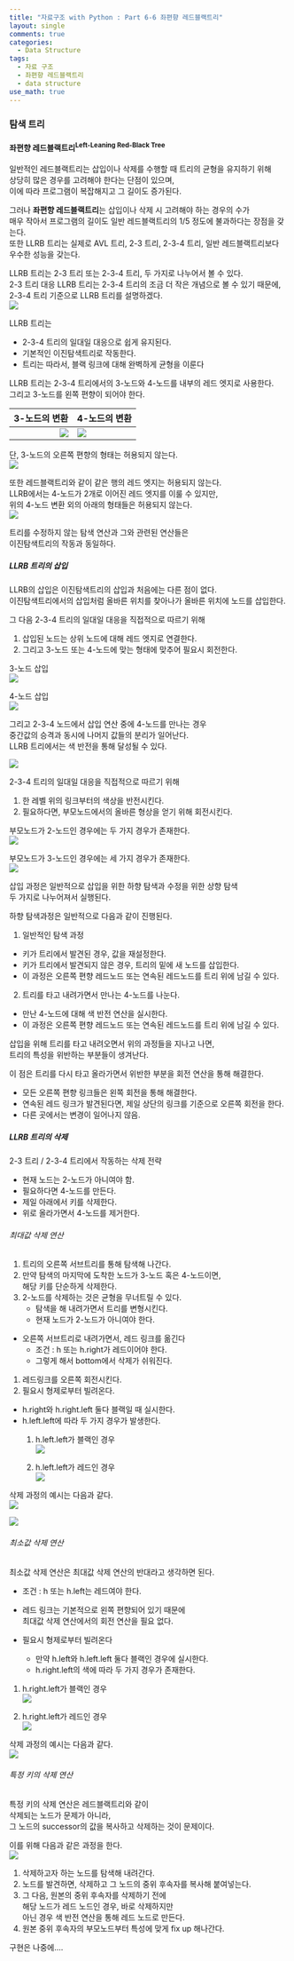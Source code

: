 ```yaml
---
title: "자료구조 with Python : Part 6-6 좌편향 레드블랙트리"
layout: single
comments: true
categories:
  - Data Structure
tags:
  - 자료 구조
  - 좌편향 레드블랙트리
  - data structure
use_math: true
---
```


### 탐색 트리


#### 좌편향 레드블랙트리<sup>Left-Leaning Red-Black Tree</sup>

일반적인 레드블랙트리는 삽입이나 삭제를 수행할 때 트리의 균형을 유지하기 위해  
상당히 많은 경우를 고려해야 한다는 단점이 있으며,  
이에 따라 프로그램이 복잡해지고 그 길이도 증가된다.

그러나 **좌편향 레드블랙트리**는 삽입이나 삭제 시 고려해야 하는 경우의 수가  
매우 작아서 프로그램의 길이도 일반 레드블랙트리의 1/5 정도에 불과하다는 장점을 갖는다.  
또한 LLRB 트리는 실제로 AVL 트리, 2-3 트리, 2-3-4 트리, 일반 레드블랙트리보다 우수한 성능을 갖는다.

LLRB 트리는 2-3 트리 또는 2-3-4 트리, 두 가지로 나누어서 볼 수 있다.  
2-3 트리 대응 LLRB 트리는 2-3-4 트리의 조금 더 작은 개념으로 볼 수 있기 때문에,  
2-3-4 트리 기준으로 LLRB 트리를 설명하겠다.  
![](https://github.com/anywhere133/anywhere133.github.io/blob/master/_posts/picture/LLRB_2_3_4Tree.JPG)

LLRB 트리는
* 2-3-4 트리의 일대일 대응으로 쉽게 유지된다.  
* 기본적인 이진탐색트리로 작동한다.  
* 트리는 따라서, 블랙 링크에 대해 완벽하게 균형을 이룬다

LLRB 트리는 2-3-4 트리에서의 3-노드와 4-노드를 내부의 레드 엣지로 사용한다.  
그리고 3-노드를 왼쪽 편향이 되어야 한다.  

3-노드의 변환                   | 4-노드의 변환
-----------------------------:|:------------------------------
![](https://github.com/anywhere133/anywhere133.github.io/blob/master/_posts/picture/LLRB_3_node.JPG)|![](https://github.com/anywhere133/anywhere133.github.io/blob/master/_posts/picture/LLRB_4_node.JPG)

단, 3-노드의 오른쪽 편향의 형태는 허용되지 않는다.  
![](https://github.com/anywhere133/anywhere133.github.io/blob/master/_posts/picture/LLRB_right_leaning.JPG)

또한 레드블랙트리와 같이 같은 행의 레드 엣지는 허용되지 않는다.  
LLRB에서는 4-노드가 2개로 이어진 레드 엣지를 이룰 수 있지만,  
위의 4-노드 변환 외의 아래의 형태들은 허용되지 않는다.  
![](https://github.com/anywhere133/anywhere133.github.io/blob/master/_posts/picture/LLRB_representation_4_node.JPG)

트리를 수정하지 않는 탐색 연산과 그와 관련된 연산들은  
이진탐색트리의 작동과 동일하다.

##### LLRB 트리의 삽입

LLRB의 삽입은 이진탐색트리의 삽입과 처음에는 다른 점이 없다.  
이진탐색트리에서의 삽입처럼 올바른 위치를 찾아나가 올바른 위치에 노드를 삽입한다.

그 다음 2-3-4 트리의 일대일 대응을 직접적으로 따르기 위해  
1. 삽입된 노드는 상위 노드에 대해 레드 엣지로 연결한다.
2. 그리고 3-노드 또는 4-노드에 맞는 형태에 맞추어 필요시 회전한다.

3-노드 삽입  
![](https://github.com/anywhere133/anywhere133.github.io/blob/master/_posts/picture/LLRB_insert_2_node.JPG)

4-노드 삽입  
![](https://github.com/anywhere133/anywhere133.github.io/blob/master/_posts/picture/LLRB_insert_3_node.JPG)

그리고 2-3-4 노드에서 삽입 연산 중에 4-노드를 만나는 경우  
중간값의 승격과 동시에 나머지 값들의 분리가 일어난다.  
LLRB 트리에서는 색 반전을 통해 달성될 수 있다.

![](https://github.com/anywhere133/anywhere133.github.io/blob/master/_posts/picture/LLRB_color_filp.JPG)

2-3-4 트리의 일대일 대응을 직접적으로 따르기 위해  
1. 한 레벨 위의 링크부터의 색상을 반전시킨다.  
2. 필요하다면, 부모노드에서의 올바른 형상을 얻기 위해 회전시킨다.  

부모노드가 2-노드인 경우에는 두 가지 경우가 존재한다.  
![](https://github.com/anywhere133/anywhere133.github.io/blob/master/_posts/picture/LLRB_filp_color_case.JPG)

부모노드가 3-노드인 경우에는 세 가지 경우가 존재한다.  
![](https://github.com/anywhere133/anywhere133.github.io/blob/master/_posts/picture/LLRB_filp_color_case2.JPG)

삽입 과정은 일반적으로 삽입을 위한 하향 탐색과 수정을 위한 상향 탐색  
두 가지로 나누어져서 실행된다.

하향 탐색과정은 일반적으로 다음과 같이 진행된다.  
1. 일반적인 탐색 과정
  * 키가 트리에서 발견된 경우, 값을 재설정한다.
  * 키가 트리에서 발견되지 않은 경우, 트리의 밑에 새 노드를 삽입한다.
  * 이 과정은 오른쪽 편향 레드노드 또는 연속된 레드노드를
    트리 위에 남길 수 있다.

2. 트리를 타고 내려가면서 만나는 4-노드를 나눈다.
  * 만난 4-노드에 대해 색 반전 연산을 실시한다.
  * 이 과정은 오른쪽 편향 레드노드 또는 연속된 레드노드를
    트리 위에 남길 수 있다.

삽입을 위해 트리를 타고 내려오면서 위의 과정들을 지나고 나면,  
트리의 특성을 위반하는 부분들이 생겨난다.

이 점은 트리를 다시 타고 올라가면서 위반한 부분을 회전 연산을 통해 해결한다.  
* 모든 오른쪽 편향 링크들은 왼쪽 회전을 통해 해결한다.
* 연속된 레드 링크가 발견된다면, 제일 상단의 링크를 기준으로 오른쪽 회전을 한다.
* 다른 곳에서는 변경이 일어나지 않음.


##### LLRB 트리의 삭제

2-3 트리 / 2-3-4 트리에서 작동하는 삭제 전략  
* 현재 노드는 2-노드가 아니여야 함.
* 필요하다면 4-노드를 만든다.
* 제일 아래에서 키를 삭제한다.
* 위로 올라가면서 4-노드를 제거한다.

###### 최대값 삭제 연산
1. 트리의 오른쪽 서브트리를 통해 탐색해 나간다.
2. 만약 탐색의 마지막에 도착한 노드가 3-노드 혹은 4-노드이면,  
   해당 키를 단순하게 삭제한다.
3. 2-노드를 삭제하는 것은 균형을 무너트릴 수 있다.
    * 탐색을 해 내려가면서 트리를 변형시킨다.
    * 현재 노드가 2-노드가 아니여야 한다.

* 오른쪽 서브트리로 내려가면서, 레드 링크를 옮긴다
  * 조건 : h 또는 h.right가 레드이어야 한다.
  * 그렇게 해서 bottom에서 삭제가 쉬워진다.

1. 레드링크를 오른쪽 회전시킨다.
2. 필요시 형제로부터 빌려온다.
  * h.right와 h.right.left 둘다 블랙일 때 실시한다.
  * h.left.left에 따라 두 가지 경우가 발생한다.
    1. h.left.left가 블랙인 경우  
       ![](https://github.com/anywhere133/anywhere133.github.io/blob/master/_posts/picture/LLRB_HLL_black.JPG)

    2. h.left.left가 레드인 경우  
       ![](https://github.com/anywhere133/anywhere133.github.io/blob/master/_posts/picture/LLRB_HLL_red.JPG)

삭제 과정의 예시는 다음과 같다.  
![](https://github.com/anywhere133/anywhere133.github.io/blob/master/_posts/picture/LLRB_del_max.JPG)

![](https://github.com/anywhere133/anywhere133.github.io/blob/master/_posts/picture/LLRB_del_max2.JPG)


###### 최소값 삭제 연산
최소값 삭제 연산은 최대값 삭제 연산의 반대라고 생각하면 된다.

* 조건 : h 또는 h.left는 레드여야 한다.

* 레드 링크는 기본적으로 왼쪽 편향되어 있기 때문에  
  최대값 삭제 연산에서의 회전 연산을 필요 없다.
* 필요시 형제로부터 빌려온다
  * 만약 h.left와 h.left.left 둘다 블랙인 경우에 실시한다.
  * h.right.left의 색에 따라 두 가지 경우가 존재한다.
  
1. h.right.left가 블랙인 경우  
![](https://github.com/anywhere133/anywhere133.github.io/blob/master/_posts/picture/LLRB_HRL_black.JPG)

2. h.right.left가 레드인 경우  
![](https://github.com/anywhere133/anywhere133.github.io/blob/master/_posts/picture/LLRB_HRL_red.JPG)

삭제 과정의 예시는 다음과 같다.  
![](https://github.com/anywhere133/anywhere133.github.io/blob/master/_posts/picture/LLRB_del_min.JPG)


###### 특정 키의 삭제 연산
특정 키의 삭제 연산은 레드블랙트리와 같이  
삭제되는 노드가 문제가 아니라,  
그 노드의 successor의 값을 복사하고 삭제하는 것이 문제이다.

이를 위해 다음과 같은 과정을 한다.  
![](https://github.com/anywhere133/anywhere133.github.io/blob/master/_posts/picture/LLRB_del.JPG)

1. 삭제하고자 하는 노드를 탐색해 내려간다.
2. 노드를 발견하면, 삭제하고 그 노드의 중위 후속자를 복사해 붙여넣는다.
3. 그 다음, 원본의 중위 후속자를 삭제하기 전에  
   해당 노드가 레드 노드인 경우, 바로 삭제하지만  
   아닌 경우 색 반전 연산을 통해 레드 노드로 만든다.
4. 원본 중위 후속자의 부모노드부터 특성에 맞게 fix up 해나간다.


구현은 나중에....
